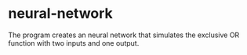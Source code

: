 # neural-network
The program creates an neural network that simulates the exclusive OR function with two inputs and one output.
